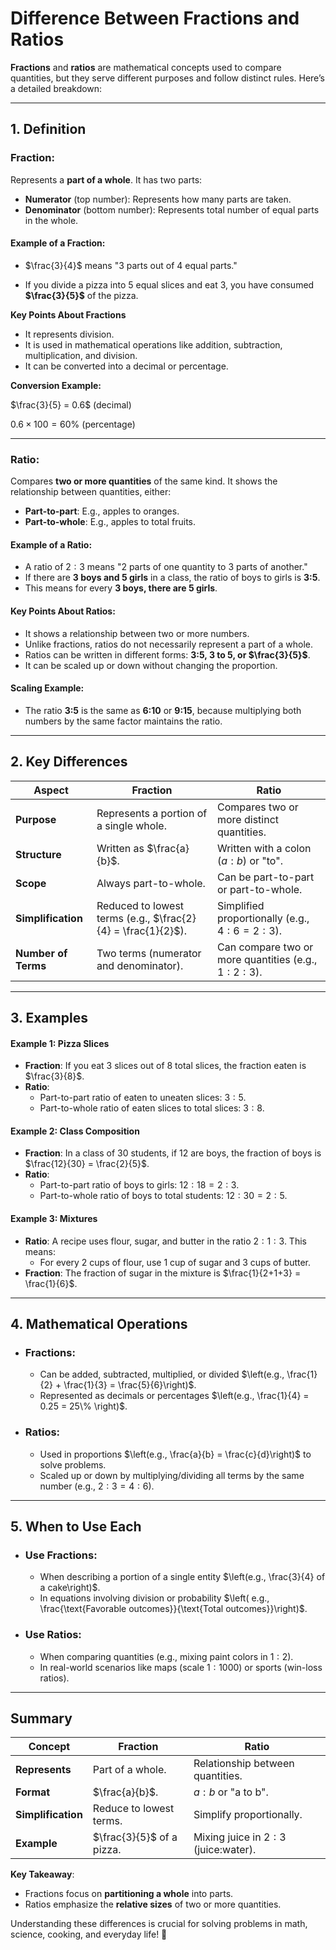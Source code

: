 # **Difference Between Fractions and Ratios**

**Fractions** and **ratios** are mathematical concepts used to compare quantities, but they serve different purposes and follow distinct rules. Here’s a detailed breakdown:

---

## 1. **Definition**

### **Fraction**:

Represents a **part of a whole**. It has two parts:

- **Numerator** (top number): Represents how many parts are taken.
- **Denominator** (bottom number): Represents total number of equal parts in the whole.

#### **Example of a Fraction:**

- $\frac{3}{4}$ means "3 parts out of 4 equal parts."

- If you divide a pizza into 5 equal slices and eat 3, you have consumed **$\frac{3}{5}$** of the pizza.

**Key Points About Fractions**

- It represents division.
- It is used in mathematical operations like addition, subtraction, multiplication, and division.
- It can be converted into a decimal or percentage.

**Conversion Example:**

$\frac{3}{5} = 0.6$ (decimal)

$0.6 \times 100 = 60\%$ (percentage)

---

### **Ratio**:

Compares **two or more quantities** of the same kind. It shows the relationship between quantities, either:

- **Part-to-part**: E.g., apples to oranges.
- **Part-to-whole**: E.g., apples to total fruits.

#### **Example of a Ratio:**

- A ratio of $2:3$ means "2 parts of one quantity to 3 parts of another."
- If there are **3 boys and 5 girls** in a class, the ratio of boys to girls is **3:5**.
- This means for every **3 boys, there are 5 girls**.

#### **Key Points About Ratios:**

- It shows a relationship between two or more numbers.
- Unlike fractions, ratios do not necessarily represent a part of a whole.
- Ratios can be written in different forms: **3:5, 3 to 5, or $\frac{3}{5}$**.
- It can be scaled up or down without changing the proportion.

#### **Scaling Example:**

- The ratio **3:5** is the same as **6:10** or **9:15**, because multiplying both numbers by the same factor maintains the ratio.

---

## **2. Key Differences**

| **Aspect**          | **Fraction**                                                 | **Ratio**                                           |
| ------------------- | ------------------------------------------------------------ | --------------------------------------------------- |
| **Purpose**         | Represents a portion of a single whole.                      | Compares two or more distinct quantities.           |
| **Structure**       | Written as $\frac{a}{b}$.                                    | Written with a colon ($a:b$) or "to".               |
| **Scope**           | Always part-to-whole.                                        | Can be part-to-part or part-to-whole.               |
| **Simplification**  | Reduced to lowest terms (e.g., $\frac{2}{4} = \frac{1}{2}$). | Simplified proportionally (e.g., $4:6 = 2:3$).      |
| **Number of Terms** | Two terms (numerator and denominator).                       | Can compare two or more quantities (e.g., $1:2:3$). |

---

## **3. Examples**

#### **Example 1: Pizza Slices**

- **Fraction**: If you eat 3 slices out of 8 total slices, the fraction eaten is $\frac{3}{8}$.
- **Ratio**:
  - Part-to-part ratio of eaten to uneaten slices: $3:5$.
  - Part-to-whole ratio of eaten slices to total slices: $3:8$.

#### **Example 2: Class Composition**

- **Fraction**: In a class of 30 students, if 12 are boys, the fraction of boys is $\frac{12}{30} = \frac{2}{5}$.
- **Ratio**:
  - Part-to-part ratio of boys to girls: $12:18 = 2:3$.
  - Part-to-whole ratio of boys to total students: $12:30 = 2:5$.

#### **Example 3: Mixtures**

- **Ratio**: A recipe uses flour, sugar, and butter in the ratio $2:1:3$. This means:
  - For every 2 cups of flour, use 1 cup of sugar and 3 cups of butter.
- **Fraction**: The fraction of sugar in the mixture is $\frac{1}{2+1+3} = \frac{1}{6}$.

---

## **4. Mathematical Operations**

- ### **Fractions**:

  - Can be added, subtracted, multiplied, or divided $\left(e.g., \frac{1}{2} + \frac{1}{3} = \frac{5}{6}\right)$.
  - Represented as decimals or percentages $\left(e.g., \frac{1}{4} = 0.25 = 25\% \right)$.

- ### **Ratios**:
  - Used in proportions $\left(e.g., \frac{a}{b} = \frac{c}{d}\right)$ to solve problems.
  - Scaled up or down by multiplying/dividing all terms by the same number (e.g., $2:3 = 4:6$).

---

## **5. When to Use Each**

- ### **Use Fractions**:

  - When describing a portion of a single entity $\left(e.g., \frac{3}{4} of a cake\right)$.
  - In equations involving division or probability $\left( e.g., \frac{\text{Favorable outcomes}}{\text{Total outcomes}}\right)$.

- ### **Use Ratios**:
  - When comparing quantities (e.g., mixing paint colors in $1:2$).
  - In real-world scenarios like maps (scale $1:1000$) or sports (win-loss ratios).

---

## **Summary**

| **Concept**        | **Fraction**              | **Ratio**                            |
| ------------------ | ------------------------- | ------------------------------------ |
| **Represents**     | Part of a whole.          | Relationship between quantities.     |
| **Format**         | $\frac{a}{b}$.            | $a:b$ or "a to b".                   |
| **Simplification** | Reduce to lowest terms.   | Simplify proportionally.             |
| **Example**        | $\frac{3}{5}$ of a pizza. | Mixing juice in $2:3$ (juice:water). |

**Key Takeaway**:

- Fractions focus on **partitioning a whole** into parts.
- Ratios emphasize the **relative sizes** of two or more quantities.

Understanding these differences is crucial for solving problems in math, science, cooking, and everyday life! 🧮
